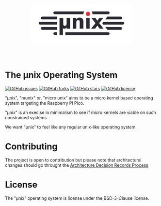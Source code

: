 </br>
</br>
</br>
<p align="center">
<img height="128" src="brand/think-light.png"/>
</p>
</br>
</br>

# The **µnix** Operating System

[![GitHub issues](https://img.shields.io/github/issues/sleepy-monax/munix)](https://github.com/sleepy-monax/munix/issues) [![GitHub forks](https://img.shields.io/github/forks/sleepy-monax/munix)](https://github.com/sleepy-monax/munix/network) [![GitHub stars](https://img.shields.io/github/stars/sleepy-monax/munix)](https://github.com/sleepy-monax/munix/stargazers) [![GitHub license](https://img.shields.io/github/license/sleepy-monax/munix)](https://github.com/sleepy-monax/munix/blob/main/LICENSE.md)

"µnix", "munix" or, "micro unix" aims to be a micro kernel based operating system targeting the Raspberry Pi Pico.

"µnix" is an execise in minimalism to see if micro kernels are viable on such constrained systems.

We want "µnix" to feel like any regular unix-like operating system.

# Contributing

The project is open to contribution but please note that architectural changes should go throught the [Architecture Decision Records Process](adr/ADR00-record-architecture-decisions.md)

# License

The "µnix" operating system is license under the BSD-3-Clause license.
